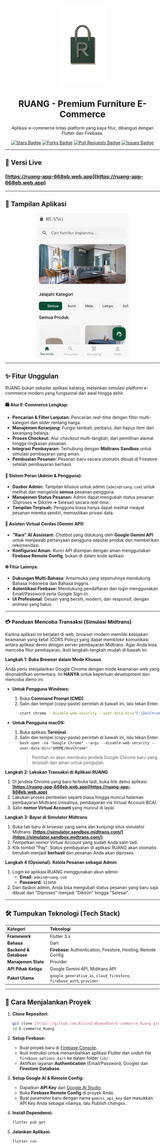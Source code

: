 <div align="center">
  <img src="assets/images/logo%20RUANG.png" alt="RUANG Logo" width="150"/>
  <h1><b>RUANG - Premium Furniture E-Commerce</b></h1>
  <p>Aplikasi e-commerce lintas platform yang kaya fitur, dibangun dengan Flutter dan Firebase.</p>
  <p>
    <a href="https://github.com/AlvindraRamadhan/E-commerce_Ruang/stargazers"><img src="https://img.shields.io/github/stars/AlvindraRamadhan/E-commerce_Ruang?style=flat-square" alt="Stars Badge"/></a>
    <a href="https://github.com/AlvindraRamadhan/E-commerce_Ruang/network/members"><img src="https://img.shields.io/github/forks/AlvindraRamadhan/E-commerce_Ruang?style=flat-square" alt="Forks Badge"/></a>
    <a href="https://github.com/AlvindraRamadhan/E-commerce_Ruang/pulls"><img src="https://img.shields.io/github/issues-pr/AlvindraRamadhan/E-commerce_Ruang?style=flat-square" alt="Pull Requests Badge"/></a>
    <a href="https://github.com/AlvindraRamadhan/E-commerce_Ruang/issues"><img src="https://img.shields.io/github/issues/AlvindraRamadhan/E-commerce_Ruang?style=flat-square" alt="Issues Badge"/></a>
  </p>
</div>

---

## 🚀 Versi Live

### **[https://ruang-app-668eb.web.app](https://ruang-app-668eb.web.app)**

---

## 📸 Tampilan Aplikasi

<p align="center">
  <img src="assets/images/image.png" alt="RUANG Home Screen" width="300"/>
</p>

---

## ✨ Fitur Unggulan

RUANG bukan sekadar aplikasi katalog, melainkan simulasi platform e-commerce modern yang fungsional dari awal hingga akhir.

#### 🛍️ **Alur E-Commerce Lengkap:**

- **Pencarian & Filter Lanjutan:** Pencarian _real-time_ dengan filter multi-kategori dan _slider_ rentang harga.
- **Manajemen Keranjang:** Fungsi tambah, perbarui, dan hapus item dari keranjang belanja.
- **Proses Checkout:** Alur _checkout_ multi-langkah, dari pemilihan alamat hingga ringkasan pesanan.
- **Integrasi Pembayaran:** Terhubung dengan **Midtrans Sandbox** untuk simulasi pembayaran yang aman.
- **Pembuatan Pesanan:** Pesanan baru secara otomatis dibuat di Firestore setelah pembayaran berhasil.

#### 👥 **Sistem Peran (Admin & Pengguna):**

- **Dasbor Admin:** Tampilan khusus untuk admin (`admin@ruang.com`) untuk melihat dan mengelola **semua** pesanan pengguna.
- **Manajemen Status Pesanan:** Admin dapat mengubah status pesanan (Diproses ➔ Dikirim ➔ Selesai) secara _real-time_.
- **Tampilan Terpisah:** Pengguna biasa hanya dapat melihat riwayat pesanan mereka sendiri, memastikan privasi data.

#### 🤖 **Asisten Virtual Cerdas (Gemini API):**

- **"Rara" AI Assistant:** _Chatbot_ yang didukung oleh **Google Gemini API** untuk menjawab pertanyaan pengguna seputar produk dan memberikan rekomendasi.
- **Konfigurasi Aman:** Kunci API disimpan dengan aman menggunakan **Firebase Remote Config**, bukan di dalam kode aplikasi.

#### 🌐 **Fitur Lainnya:**

- **Dukungan Multi-Bahasa:** Antarmuka yang sepenuhnya mendukung Bahasa Indonesia dan Bahasa Inggris.
- **Autentikasi Firebase:** Mendukung pendaftaran dan login menggunakan Email/Password serta Google Sign-In.
- **UI Profesional:** Desain yang bersih, modern, dan responsif, dengan animasi yang halus.

---

### 💳 **Panduan Mencoba Transaksi (Simulasi Midtrans)**

Karena aplikasi ini berjalan di web, browser modern memiliki kebijakan keamanan yang ketat (CORS Policy) yang dapat memblokir komunikasi antara aplikasi demo dengan server pembayaran Midtrans. Agar Anda bisa mencoba fitur pembayaran, ikuti langkah-langkah mudah di bawah ini.

**Langkah 1: Buka Browser dalam Mode Khusus**

Anda perlu menjalankan Google Chrome dengan mode keamanan web yang dinonaktifkan sementara. Ini **HANYA** untuk keperluan development dan mencoba demo ini.

- **Untuk Pengguna Windows:**

  1.  Buka **Command Prompt (CMD)**.
  2.  Salin dan tempel (copy-paste) perintah di bawah ini, lalu tekan Enter.
      ```bash
      start chrome --disable-web-security --user-data-dir="C:\DevChrome"
      ```

- **Untuk Pengguna macOS:**
  1.  Buka aplikasi **Terminal**.
  2.  Salin dan tempel (copy-paste) perintah di bawah ini, lalu tekan Enter.
      `bash
    open -na "Google Chrome" --args --disable-web-security --user-data-dir="$HOME/DevChrome"
    `
      > Perintah ini akan membuka jendela Google Chrome baru yang terpisah dan aman untuk pengujian.

**Langkah 2: Lakukan Transaksi di Aplikasi RUANG**

1.  Di jendela Chrome yang baru terbuka tadi, buka link demo aplikasi: **[https://ruang-app-668eb.web.app](https://ruang-app-668eb.web.app)**
2.  Lakukan proses pembelian seperti biasa hingga muncul halaman pembayaran Midtrans (misalnya, pembayaran via Virtual Account BCA).
3.  Salin **nomor Virtual Account** yang muncul di layar.

**Langkah 3: Bayar di Simulator Midtrans**

1.  Buka tab baru di browser yang sama dan kunjungi situs simulator Midtrans: **[https://simulator.sandbox.midtrans.com/](https://simulator.sandbox.midtrans.com/)**
2.  Tempelkan nomor Virtual Account yang sudah Anda salin tadi.
3.  Klik tombol "Pay". Status pembayaran di aplikasi RUANG akan otomatis berubah menjadi **berhasil** dan pesanan Anda akan diproses.

**Langkah 4 (Opsional): Kelola Pesanan sebagai Admin**

1.  Login ke aplikasi RUANG menggunakan akun admin:
    - **Email:** `admin@ruang.com`
    - **Password:** `123456`
2.  Dari dasbor admin, Anda bisa mengubah status pesanan yang baru saja dibuat dari "Diproses" menjadi "Dikirim" hingga "Selesai".

---

## 🛠️ Tumpukan Teknologi (Tech Stack)

| Kategori               | Teknologi                                                              |
| :--------------------- | :--------------------------------------------------------------------- |
| **Framework**          | Flutter 3.x                                                            |
| **Bahasa**             | Dart                                                                   |
| **Backend & Database** | **Firebase:** Authentication, Firestore, Hosting, Remote Config        |
| **Manajemen State**    | Provider                                                               |
| **API Pihak Ketiga**   | Google Gemini API, Midtrans API                                        |
| **Paket Utama**        | `google_generative_ai`, `cloud_firestore`, `firebase_auth`, `provider` |

---

## 🚀 Cara Menjalankan Proyek

1.  **Clone Repositori:**

    ```bash
    git clone [https://github.com/AlvindraRamadhan/E-commerce_Ruang.git](https://github.com/AlvindraRamadhan/E-commerce_Ruang.git)
    cd E-commerce_Ruang
    ```

2.  **Setup Firebase:**

    - Buat proyek baru di [Firebase Console](https://console.firebase.google.com/).
    - Ikuti instruksi untuk menambahkan aplikasi Flutter dan unduh file `firebase_options.dart` ke dalam folder `lib/`.
    - Aktifkan layanan **Authentication** (Email/Password, Google) dan **Firestore Database**.

3.  **Setup Google AI & Remote Config:**

    - Dapatkan **API Key** dari [Google AI Studio](https://aistudio.google.com/).
    - Buka **Firebase Remote Config** di proyek Anda.
    - Buat parameter baru dengan nama `gemini_api_key` dan masukkan API Key Anda sebagai nilainya, lalu _Publish changes_.

4.  **Install Dependensi:**

    ```bash
    flutter pub get
    ```

5.  **Jalankan Aplikasi:**
    ```bash
    flutter run
    ```
